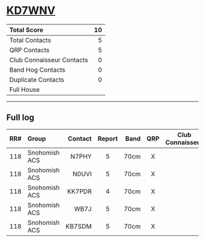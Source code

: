 # [KD7WNV](https://www.qrz.com/db/KD7WNV)

| Total Score               |   10 |
|:--------------------------|-----:|
| Total Contacts            |    5 |
| QRP Contacts              |    5 |
| Club Connaisseur Contacts |    0 |
| Band Hog Contacts         |    0 |
| Duplicate Contacts        |    0 |
| Full House                |      |

---

## Full log

|   RR# | Group         |   Contact |  Report  |   Band |  QRP  |  Club Connaisseur  |  Band Hog  |   QSO Score |
|------:|:--------------|----------:|:--------:|-------:|:-----:|:------------------:|:----------:|------------:|
|   118 | Snohomish ACS |     N7PHY |    5     |   70cm |   X   |                    |            |           2 |
|   118 | Snohomish ACS |     N0UVI |    5     |   70cm |   X   |                    |            |           2 |
|   118 | Snohomish ACS |    KK7PDR |    4     |   70cm |   X   |                    |            |           2 |
|   118 | Snohomish ACS |      WB7J |    5     |   70cm |   X   |                    |            |           2 |
|   118 | Snohomish ACS |    KB7SDM |    5     |   70cm |   X   |                    |            |           2 |